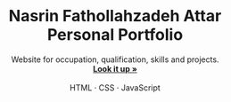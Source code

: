 <br />
<div align="center">
  <h1 align="center">Nasrin Fathollahzadeh Attar Personal Portfolio</h1>

  <p align="center">
    Website for occupation, qualification, skills and projects.
    <br />
    <a href="https://nasrinattar26.github.io/NasrinAttar"><strong>Look it up »</strong></a>
    <br />
    <br />
    <a>HTML</a>
    ·
    <a>CSS</a>
    ·
    <a>JavaScript</a>
  </p>
</div>